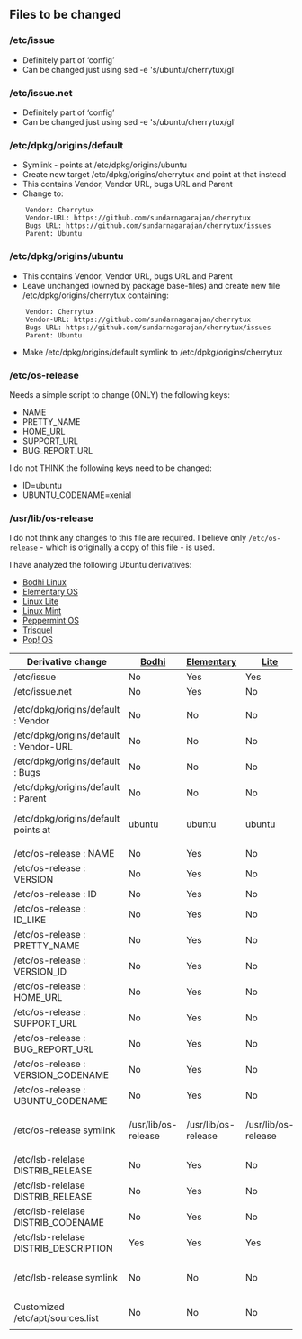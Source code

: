 ## Files to be changed
### /etc/issue
* Definitely part of ‘config’
* Can be changed just using sed -e 's/ubuntu/cherrytux/gI'

### /etc/issue.net
* Definitely part of ‘config’
* Can be changed just using sed -e 's/ubuntu/cherrytux/gI'

### /etc/dpkg/origins/default
* Symlink - points at /etc/dpkg/origins/ubuntu
* Create new target /etc/dpkg/origins/cherrytux and point at that instead
* This contains Vendor, Vendor URL, bugs URL and Parent
* Change to:
```
    Vendor: Cherrytux
    Vendor-URL: https://github.com/sundarnagarajan/cherrytux
    Bugs URL: https://github.com/sundarnagarajan/cherrytux/issues
    Parent: Ubuntu
```

### /etc/dpkg/origins/ubuntu
* This contains Vendor, Vendor URL, bugs URL and Parent
* Leave unchanged (owned by package base-files) and create new file /etc/dpkg/origins/cherrytux containing:
```
    Vendor: Cherrytux
    Vendor-URL: https://github.com/sundarnagarajan/cherrytux
    Bugs URL: https://github.com/sundarnagarajan/cherrytux/issues
    Parent: Ubuntu
```
* Make /etc/dpkg/origins/default symlink to /etc/dpkg/origins/cherrytux 

### /etc/os-release
Needs a simple script to change (ONLY) the following keys:

* NAME
* PRETTY_NAME
* HOME_URL
* SUPPORT_URL
* BUG_REPORT_URL

I do not THINK the following keys need to be changed:

* ID=ubuntu
* UBUNTU_CODENAME=xenial

### /usr/lib/os-release
I do not think any changes to this file are required. I believe only ```/etc/os-release``` - which is originally a copy of this file - is used.

I have analyzed the following Ubuntu derivatives:

* [Bodhi Linux](http://www.bodhilinux.com/)
* [Elementary OS](https://elementary.io/)
* [Linux Lite](https://www.linuxliteos.com/)
* [Linux Mint](https://linuxmint.com/)
* [Peppermint OS](https://peppermintos.com/)
* [Trisquel](https://trisquel.info/)
* [Pop! OS](https://system76.com/pop)

| Derivative change | [Bodhi](http://www.bodhilinux.com/) | [Elementary](https://elementary.io/) | [Lite](https://www.linuxliteos.com/) | [Mint](https://linuxmint.com/) | [Peppermint](https://peppermintos.com/) | [Trisquel](https://trisquel.info/) | [Pop! OS](https://system76.com/pop)
| ----------------- | --------- | -------------- | -------- | -------- | ------------ | ---------- | --------- |
| /etc/issue | No | Yes | Yes | Yes | Yes | Yes | Yes |
| /etc/issue.net | No | Yes | No | Yes | Yes | Yes | Yes |
|  |  |  |  |  |  |  |  |
| /etc/dpkg/origins/default : Vendor | No | No | No | No | No | Yes | No |
| /etc/dpkg/origins/default : Vendor-URL | No | No | No | No | No | Yes | No |
| /etc/dpkg/origins/default : Bugs | No | No | No | No | No | Yes | No |
| /etc/dpkg/origins/default : Parent | No | No | No | No | No | Yes | No |
| /etc/dpkg/origins/default points at | ubuntu | ubuntu | ubuntu | ubuntu | ubuntu | trisquel | pop-os/os-release |
|  |  |  |  |  |  |  |  |
| /etc/os-release : NAME | No | Yes | No | Yes | Yes | Yes | Missing |
| /etc/os-release : VERSION | No | Yes | No | Yes | Yes | Yes | Missing |
| /etc/os-release : ID | No | Yes | No | Yes | Yes | Yes | Missing |
| /etc/os-release : ID_LIKE | No | Yes | No | Yes | No | No | Missing |
| /etc/os-release : PRETTY_NAME | No | Yes | No | Yes | Yes | Yes | Missing |
| /etc/os-release : VERSION_ID | No | Yes | No | Yes | Yes | Yes | Missing |
| /etc/os-release : HOME_URL | No | Yes | No | Yes | Yes | Yes | Missing |
| /etc/os-release : SUPPORT_URL | No | Yes | No | Yes | Yes | Yes | Missing |
| /etc/os-release : BUG_REPORT_URL | No | Yes | No | Yes | Yes | Yes | Missing |
| /etc/os-release : VERSION_CODENAME | No | Yes | No | Yes | Yes |  | Missing |
| /etc/os-release : UBUNTU_CODENAME | No | Yes | No | No | No | Missing | Missing |
|  |  |  |  |  |  |  |  |
| /etc/os-release symlink | /usr/lib/os-release | /usr/lib/os-release | /usr/lib/os-release | /usr/lib/os-release | /usr/lib/os-release | No | pop-os/os-release |
|  |  |  |  |  |  |  |  |
| /etc/lsb-relelase DISTRIB_RELEASE  | No | Yes | No | Yes | Yes | Yes | No |
| /etc/lsb-relelase DISTRIB_RELEASE | No | Yes | No | Yes | Yes | Yes | No |
| /etc/lsb-relelase DISTRIB_CODENAME | No | Yes | No | Yes | No | Yes | No |
| /etc/lsb-relelase DISTRIB_DESCRIPTION | Yes | Yes | Yes | Yes | Yes | Yes | Yes |
|  |  |  |  |  |  |  |  |
| /etc/lsb-release symlink | No | No | No | No | No | No | /etc/pop-os/lsb-release |
|  |  |  |  |  |  |  |  |
| Customized /etc/apt/sources.list | No | No | No |  | No | Yes | No |
|  |  |  |  |  |  |  |  |




